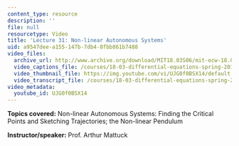 ```yaml
---
content_type: resource
description: ''
file: null
resourcetype: Video
title: 'Lecture 31: Non-linear Autonomous Systems'
uid: a9547dee-a155-147b-7db4-8fbb861b7488
video_files:
  archive_url: http://www.archive.org/download/MIT18.03S06/mit-ocw-18.03-lec31-05may2003-220k.mp4
  video_captions_file: /courses/18-03-differential-equations-spring-2010/4d4db5c2d1d15bd7a8c0fd479565a2f1_UJG0f0BSX14.vtt
  video_thumbnail_file: https://img.youtube.com/vi/UJG0f0BSX14/default.jpg
  video_transcript_file: /courses/18-03-differential-equations-spring-2010/09d5a32a1d74ce7e179917976abb004c_UJG0f0BSX14.pdf
video_metadata:
  youtube_id: UJG0f0BSX14
---
```


**Topics covered:** Non-linear Autonomous Systems: Finding the Critical Points and Sketching Trajectories; the Non-linear Pendulum

**Instructor/speaker:** Prof. Arthur Mattuck